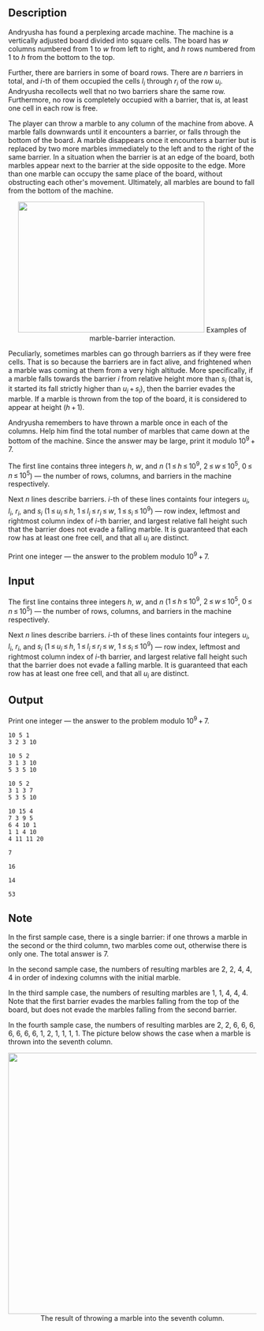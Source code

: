 ## Description

<div><p>Andryusha has found a perplexing arcade machine. The machine is a vertically adjusted board divided into square cells. The board has <span class="tex-span"><i>w</i></span> columns numbered from <span class="tex-span">1</span> to <span class="tex-span"><i>w</i></span> from left to right, and <span class="tex-span"><i>h</i></span> rows numbered from <span class="tex-span">1</span> to <span class="tex-span"><i>h</i></span> from the bottom to the top.</p><p>Further, there are barriers in some of board rows. There are <span class="tex-span"><i>n</i></span> barriers in total, and <span class="tex-span"><i>i</i></span>-th of them occupied the cells <span class="tex-span"><i>l</i><sub class="lower-index"><i>i</i></sub></span> through <span class="tex-span"><i>r</i><sub class="lower-index"><i>i</i></sub></span> of the row <span class="tex-span"><i>u</i><sub class="lower-index"><i>i</i></sub></span>. Andryusha recollects well that no two barriers share the same row. Furthermore, no row is completely occupied with a barrier, that is, at least one cell in each row is free.</p><p>The player can throw a marble to any column of the machine from above. A marble falls downwards until it encounters a barrier, or falls through the bottom of the board. A marble disappears once it encounters a barrier but is replaced by two more marbles immediately to the left and to the right of the same barrier. In a situation when the barrier is at an edge of the board, both marbles appear next to the barrier at the side opposite to the edge. More than one marble can occupy the same place of the board, without obstructing each other's movement. Ultimately, all marbles are bound to fall from the bottom of the machine.</p><center> <img class="tex-graphics" height="265px" src="file://J2eu6WAL.png" style="max-width: 100.0%;max-height: 100.0%;" width="378px">   <span class="tex-font-size-small">Examples of marble-barrier interaction.</span> </center><p>Peculiarly, sometimes marbles can go through barriers as if they were free cells. That is so because the barriers are in fact alive, and frightened when a marble was coming at them from a very high altitude. More specifically, if a marble falls towards the barrier <span class="tex-span"><i>i</i></span> from relative height more than <span class="tex-span"><i>s</i><sub class="lower-index"><i>i</i></sub></span> (that is, it started its fall strictly higher than <span class="tex-span"><i>u</i><sub class="lower-index"><i>i</i></sub> + <i>s</i><sub class="lower-index"><i>i</i></sub></span>), then the barrier evades the marble. If a marble is thrown from the top of the board, it is considered to appear at height <span class="tex-span">(<i>h</i> + 1)</span>.</p><p>Andryusha remembers to have thrown a marble once in each of the columns. Help him find the total number of marbles that came down at the bottom of the machine. Since the answer may be large, print it modulo <span class="tex-span">10<sup class="upper-index">9</sup> + 7</span>.</p></div><div class="input-specification"><p>The first line contains three integers <span class="tex-span"><i>h</i></span>, <span class="tex-span"><i>w</i></span>, and <span class="tex-span"><i>n</i></span> (<span class="tex-span">1 ≤ <i>h</i> ≤ 10<sup class="upper-index">9</sup></span>, <span class="tex-span">2 ≤ <i>w</i> ≤ 10<sup class="upper-index">5</sup></span>, <span class="tex-span">0 ≤ <i>n</i> ≤ 10<sup class="upper-index">5</sup></span>)&nbsp;— the number of rows, columns, and barriers in the machine respectively.</p><p>Next <span class="tex-span"><i>n</i></span> lines describe barriers. <span class="tex-span"><i>i</i></span>-th of these lines containts four integers <span class="tex-span"><i>u</i><sub class="lower-index"><i>i</i></sub></span>, <span class="tex-span"><i>l</i><sub class="lower-index"><i>i</i></sub></span>, <span class="tex-span"><i>r</i><sub class="lower-index"><i>i</i></sub></span>, and <span class="tex-span"><i>s</i><sub class="lower-index"><i>i</i></sub></span> (<span class="tex-span">1 ≤ <i>u</i><sub class="lower-index"><i>i</i></sub> ≤ <i>h</i></span>, <span class="tex-span">1 ≤ <i>l</i><sub class="lower-index"><i>i</i></sub> ≤ <i>r</i><sub class="lower-index"><i>i</i></sub> ≤ <i>w</i></span>, <span class="tex-span">1 ≤ <i>s</i><sub class="lower-index"><i>i</i></sub> ≤ 10<sup class="upper-index">9</sup></span>)&nbsp;— row index, leftmost and rightmost column index of <span class="tex-span"><i>i</i></span>-th barrier, and largest relative fall height such that the barrier does not evade a falling marble. It is guaranteed that each row has at least one free cell, and that all <span class="tex-span"><i>u</i><sub class="lower-index"><i>i</i></sub></span> are distinct.</p></div><div class="output-specification"><p>Print one integer&nbsp;— the answer to the problem modulo <span class="tex-span">10<sup class="upper-index">9</sup> + 7</span>.</p></div>

## Input

<p>The first line contains three integers <span class="tex-span"><i>h</i></span>, <span class="tex-span"><i>w</i></span>, and <span class="tex-span"><i>n</i></span> (<span class="tex-span">1 ≤ <i>h</i> ≤ 10<sup class="upper-index">9</sup></span>, <span class="tex-span">2 ≤ <i>w</i> ≤ 10<sup class="upper-index">5</sup></span>, <span class="tex-span">0 ≤ <i>n</i> ≤ 10<sup class="upper-index">5</sup></span>)&nbsp;— the number of rows, columns, and barriers in the machine respectively.</p><p>Next <span class="tex-span"><i>n</i></span> lines describe barriers. <span class="tex-span"><i>i</i></span>-th of these lines containts four integers <span class="tex-span"><i>u</i><sub class="lower-index"><i>i</i></sub></span>, <span class="tex-span"><i>l</i><sub class="lower-index"><i>i</i></sub></span>, <span class="tex-span"><i>r</i><sub class="lower-index"><i>i</i></sub></span>, and <span class="tex-span"><i>s</i><sub class="lower-index"><i>i</i></sub></span> (<span class="tex-span">1 ≤ <i>u</i><sub class="lower-index"><i>i</i></sub> ≤ <i>h</i></span>, <span class="tex-span">1 ≤ <i>l</i><sub class="lower-index"><i>i</i></sub> ≤ <i>r</i><sub class="lower-index"><i>i</i></sub> ≤ <i>w</i></span>, <span class="tex-span">1 ≤ <i>s</i><sub class="lower-index"><i>i</i></sub> ≤ 10<sup class="upper-index">9</sup></span>)&nbsp;— row index, leftmost and rightmost column index of <span class="tex-span"><i>i</i></span>-th barrier, and largest relative fall height such that the barrier does not evade a falling marble. It is guaranteed that each row has at least one free cell, and that all <span class="tex-span"><i>u</i><sub class="lower-index"><i>i</i></sub></span> are distinct.</p>

## Output

<p>Print one integer&nbsp;— the answer to the problem modulo <span class="tex-span">10<sup class="upper-index">9</sup> + 7</span>.</p>





```input1
10 5 1
3 2 3 10

```




```input2
10 5 2
3 1 3 10
5 3 5 10

```




```input3
10 5 2
3 1 3 7
5 3 5 10

```




```input4
10 15 4
7 3 9 5
6 4 10 1
1 1 4 10
4 11 11 20

```




```output1
7

```




```output2
16

```




```output3
14

```




```output4
53

```



## Note

<p>In the first sample case, there is a single barrier: if one throws a marble in the second or the third column, two marbles come out, otherwise there is only one. The total answer is <span class="tex-span">7</span>.</p><p>In the second sample case, the numbers of resulting marbles are <span class="tex-span">2</span>, <span class="tex-span">2</span>, <span class="tex-span">4</span>, <span class="tex-span">4</span>, <span class="tex-span">4</span> in order of indexing columns with the initial marble.</p><p>In the third sample case, the numbers of resulting marbles are <span class="tex-span">1</span>, <span class="tex-span">1</span>, <span class="tex-span">4</span>, <span class="tex-span">4</span>, <span class="tex-span">4</span>. Note that the first barrier evades the marbles falling from the top of the board, but does not evade the marbles falling from the second barrier.</p><p>In the fourth sample case, the numbers of resulting marbles are <span class="tex-span">2</span>, <span class="tex-span">2</span>, <span class="tex-span">6</span>, <span class="tex-span">6</span>, <span class="tex-span">6</span>, <span class="tex-span">6</span>, <span class="tex-span">6</span>, <span class="tex-span">6</span>, <span class="tex-span">6</span>, <span class="tex-span">1</span>, <span class="tex-span">2</span>, <span class="tex-span">1</span>, <span class="tex-span">1</span>, <span class="tex-span">1</span>, <span class="tex-span">1</span>. The picture below shows the case when a marble is thrown into the seventh column.</p><center> <img class="tex-graphics" height="529px" src="file://IE1lJMP1.png" style="max-width: 100.0%;max-height: 100.0%;" width="756px">   <span class="tex-font-size-small">The result of throwing a marble into the seventh column.</span> </center>
